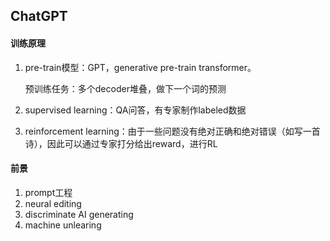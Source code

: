 ## ChatGPT

#### 训练原理

1. pre-train模型：GPT，generative pre-train transformer。

   预训练任务：多个decoder堆叠，做下一个词的预测
   
2. supervised learning：QA问答，有专家制作labeled数据

3. reinforcement learning：由于一些问题没有绝对正确和绝对错误（如写一首诗），因此可以通过专家打分给出reward，进行RL

#### 前景

1. prompt工程
2. neural editing
3. discriminate AI generating
4. machine unlearing